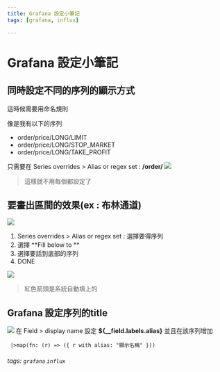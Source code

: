 ```yaml
---
title: Grafana 設定小筆記
tags: [grafana, influx]

---
```


# Grafana 設定小筆記




## 同時設定不同的序列的顯示方式

這時候需要用命名規則

像是我有以下的序列
* order/price/LONG/LIMIT
* order/price/LONG/STOP_MARKET
* order/price/LONG/TAKE_PROFIT

只需要在
Series overrides > Alias or regex set : **/order/**
![](https://i.imgur.com/k9KbFOI.png)

> 這樣就不用每個都設定了

## 要畫出區間的效果(ex : 布林通道)
![](https://i.imgur.com/1Ys03Vj.png)

1. Series overrides >  Alias or regex set : 選擇要得序列
2. 選擇 **Fill below to ** 
3. 選擇要話到底部的序列
4. DONE

![](https://i.imgur.com/1Zz7sfM.png)

> 紅色箭頭是系統自動填上的

## Grafana 設定序列的title

![](https://i.imgur.com/4l3bP50.png)
在 Field > display name 設定 **${__field.labels.alias}**
並且在該序列增加
```javascript=
 |>map(fn: (r) => ({ r with alias: "顯示名稱" }))     
```

###### tags: `grafana` `influx`